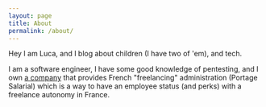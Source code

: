 ```yaml
---
layout: page
title: About
permalink: /about/
---
```



Hey I am Luca, and I blog about children (I have two of 'em), and tech.

I am a software engineer, I have some good knowledge of pentesting, and I own [a company](https://north-devs.com) that provides French "freelancing" administration (Portage Salarial) which is a way to have an employee status (and perks) with a freelance autonomy in France.
